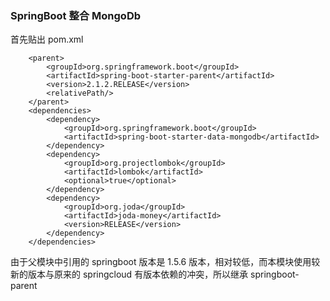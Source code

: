 ### SpringBoot 整合 MongoDb

首先贴出 pom.xml

```
	<parent>
        <groupId>org.springframework.boot</groupId>
        <artifactId>spring-boot-starter-parent</artifactId>
		<version>2.1.2.RELEASE</version>
        <relativePath/>
    </parent>
	<dependencies>
		<dependency>
			<groupId>org.springframework.boot</groupId>
			<artifactId>spring-boot-starter-data-mongodb</artifactId>
		</dependency>
		<dependency>
			<groupId>org.projectlombok</groupId>
			<artifactId>lombok</artifactId>
			<optional>true</optional>
		</dependency>
		<dependency>
			<groupId>org.joda</groupId>
			<artifactId>joda-money</artifactId>
			<version>RELEASE</version>
		</dependency>
	</dependencies>
```
由于父模块中引用的 springboot 版本是 1.5.6 版本，相对较低，而本模块使用较新的版本与原来的 springcloud 有版本依赖的冲突，所以继承 springboot-parent
